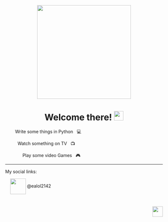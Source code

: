 <div id="header" align="center">
  <img              src="https://media.giphy.com/media/v1.Y2lkPTc5MGI3NjExdDBqMXJycnRibHA5djV0aTR4d3h5dzBqY2h4YXQ4aGFvZHdhemQyNiZlcD12MV9pbnRlcm5hbF9naWZfYnlfaWQmY3Q9Zw/2IudUHdI075HL02Pkk/giphy.gif" width="300"/>
</div>

<div id="body"  >
  <h1 align="center">
    Welcome there!
    <img src="https://media.giphy.com/media/hvRJCLFzcasrR4ia7z/giphy.gif" width="30px"/>
  </h1>
  <p algin="left" > &nbsp; &nbsp; &nbsp; &nbsp; Write some things in Python &nbsp; 💻 </p>
  <p algin="left" > &nbsp; &nbsp; &nbsp; &nbsp; &nbsp; Watch something on TV &nbsp; 📺</p> 
  <p algin="left" > &nbsp; &nbsp; &nbsp; &nbsp; &nbsp; &nbsp; &nbsp; Play some video Games &nbsp; 🎮</p>

----
 
</div>



My social links:

<div id="body" align="left">
  &nbsp; &nbsp; <img src="https://pngimg.com/uploads/telegram/telegram_PNG29.png" width="50" align="center" /> @ealol2142 
</div>
<h1></h1>
<div id="body" align="right">
  <p><img src="https://www.codewars.com/users/ealol/badges/micro" height="33" algin="right"/></p> 
</div>


<!--
**ealol2142/ealol2142** is a ✨ _special_ ✨ repository because its `README.md` (this file) appears on your GitHub profile.
<p><img src="../images/2121.png" width="128" height="128" align="top" />Текст вверху изображения</p>

Here are some ideas to get you started:

- 🔭 I’m currently working on ...
- 🌱 I’m currently learning ...
- 👯 I’m looking to collaborate on ...
- 🤔 I’m looking for help with ...
- 💬 Ask me about ...
- 📫 How to reach me: ...
- 😄 Pronouns: ...
- ⚡ Fun fact: ...
-->
